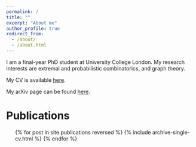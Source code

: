 ```yaml
---
permalink: /
title: ""
excerpt: "About me"
author_profile: true
redirect_from: 
  - /about/
  - /about.html
---
```

I am a final-year PhD student at University College London.
My research interests are extremal and probabilistic combinatorics, and graph theory.

My CV is available [here](https://drive.google.com/file/d/1g62ObAPj2tJpy8D2M2Ghc77YjPoUNKNk/view?usp=sharing).

<style>
ul {
list-style-type: circle;
}
img {
  border: 5px solid #FFFFFF;
}
</style>

[//]: # (* [Publications]&#40;https://kyriakosk.github.io/publications/&#41;)

[//]: # (* [CV]&#40;https://kyriakosk.github.io/cv/&#41; )

[//]: # (* [Talks]&#40;https://kyriakosk.github.io/talks/&#41;)

My arXiv page can be found [here](https://arxiv.org/search/math?query=Katsamaktsis%2C+Kyriakos&searchtype=author&abstracts=show&order=-announced_date_first&size=50).

Publications
======
  <ul>{% for post in site.publications reversed %}
    {% include archive-single-cv.html %}
  {% endfor %}</ul>
